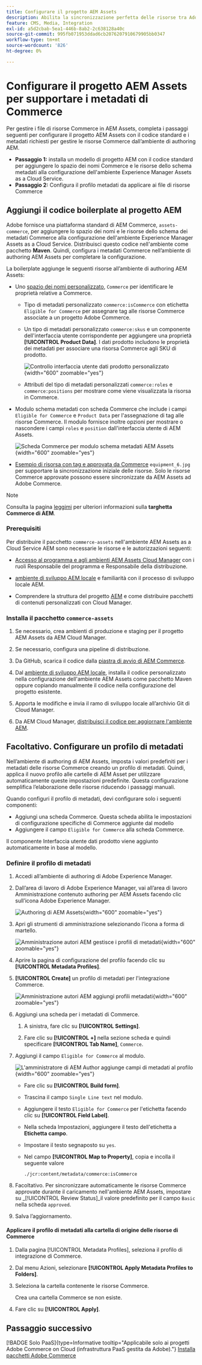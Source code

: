 ```yaml
---
title: Configurare il progetto AEM Assets
description: Abilita la sincronizzazione perfetta delle risorse tra Adobe Commerce e AEM Assets aggiungendo i metadati richiesti per l’integrazione.
feature: CMS, Media, Integration
exl-id: a5d2cbab-5ea1-446b-8ab2-2c638128a40c
source-git-commit: 995fb071953ddad6cb2076207910679905bb0347
workflow-type: tm+mt
source-wordcount: '826'
ht-degree: 0%

---
```


# Configurare il progetto AEM Assets per supportare i metadati di Commerce

Per gestire i file di risorse Commerce in AEM Assets, completa i passaggi seguenti per configurare il progetto AEM Assets con il codice standard e i metadati richiesti per gestire le risorse Commerce dall’ambiente di authoring AEM.

* **Passaggio 1:** installa un modello di progetto AEM con il codice standard per aggiungere lo spazio dei nomi Commerce e le risorse dello schema metadati alla configurazione dell&#39;ambiente Experience Manager Assets as a Cloud Service.
* **Passaggio 2:** Configura il profilo metadati da applicare ai file di risorse Commerce

## Aggiungi il codice boilerplate al progetto AEM

Adobe fornisce una piattaforma standard di AEM Commerce, `assets-commerce`, per aggiungere lo spazio dei nomi e le risorse dello schema dei metadati Commerce alla configurazione dell&#39;ambiente Experience Manager Assets as a Cloud Service. Distribuisci questo codice nell&#39;ambiente come pacchetto **Maven**. Quindi, configura i metadati Commerce nell’ambiente di authoring AEM Assets per completare la configurazione.

La boilerplate aggiunge le seguenti risorse all’ambiente di authoring AEM Assets:

* Uno [spazio dei nomi personalizzato](https://github.com/ankumalh/assets-commerce/blob/main/ui.config/jcr_root/apps/commerce/config/org.apache.sling.jcr.repoinit.RepositoryInitializer~commerce-namespaces.cfg.json), `Commerce` per identificare le proprietà relative a Commerce.

   * Tipo di metadati personalizzato `commerce:isCommerce` con etichetta `Eligible for Commerce` per assegnare tag alle risorse Commerce associate a un progetto Adobe Commerce.

   * Un tipo di metadati personalizzato `commerce:skus` e un componente dell&#39;interfaccia utente corrispondente per aggiungere una proprietà **[!UICONTROL Product Data]**. I dati prodotto includono le proprietà dei metadati per associare una risorsa Commerce agli SKU di prodotto.

     ![Controllo interfaccia utente dati prodotto personalizzato](../assets/aem-commerce-sku-metadata-fields-from-template.png){width="600" zoomable="yes"}

   * Attributi del tipo di metadati personalizzati `commerce:roles` e `commerce:positions` per mostrare come viene visualizzata la risorsa in Commerce.

* Modulo schema metadati con scheda Commerce che include i campi `Eligible for Commerce` e `Product Data` per l&#39;assegnazione di tag alle risorse Commerce. Il modulo fornisce inoltre opzioni per mostrare o nascondere i campi `roles` e `position` dall&#39;interfaccia utente di AEM Assets.

  ![Scheda Commerce per modulo schema metadati AEM Assets](../assets/assets-configure-metadata-schema-form-editor.png){width="600" zoomable="yes"}

* [Esempio di risorsa con tag e approvata da Commerce](https://github.com/ankumalh/assets-commerce/blob/main/ui.content/src/main/content/jcr_root/content/dam/wknd/en/activities/hiking/equipment_6.jpg/.content.xml) `equipment_6.jpg` per supportare la sincronizzazione iniziale delle risorse. Solo le risorse Commerce approvate possono essere sincronizzate da AEM Assets ad Adobe Commerce.

>[!NOTE]
>
> Consulta la pagina [leggimi](https://github.com/ankumalh/assets-commerce) per ulteriori informazioni sulla **targhetta Commerce di AEM**.

### Prerequisiti

Per distribuire il pacchetto `commerce-assets` nell&#39;ambiente AEM Assets as a Cloud Service AEM sono necessarie le risorse e le autorizzazioni seguenti:

* [Accesso al programma e agli ambienti AEM Assets Cloud Manager](https://experienceleague.adobe.com/en/docs/experience-manager-cloud-service/content/onboarding/journey/cloud-manager#access-sysadmin-bo) con i ruoli Responsabile del programma e Responsabile della distribuzione.

* [ambiente di sviluppo AEM locale](https://experienceleague.adobe.com/en/docs/experience-manager-learn/cloud-service/local-development-environment-set-up/overview) e familiarità con il processo di sviluppo locale AEM.

* Comprendere la struttura del progetto [AEM](https://experienceleague.adobe.com/it/docs/experience-manager-cloud-service/content/implementing/developing/aem-project-content-package-structure) e come distribuire pacchetti di contenuti personalizzati con Cloud Manager.

### Installa il pacchetto `commerce-assets`

1. Se necessario, crea ambienti di produzione e staging per il progetto AEM Assets da AEM Cloud Manager.

1. Se necessario, configura una pipeline di distribuzione.

1. Da GitHub, scarica il codice dalla [piastra di avvio di AEM Commerce](https://github.com/ankumalh/assets-commerce).

1. Dal [ambiente di sviluppo AEM locale](https://experienceleague.adobe.com/en/docs/experience-manager-learn/cloud-service/local-development-environment-set-up/overview), installa il codice personalizzato nella configurazione dell&#39;ambiente AEM Assets come pacchetto Maven oppure copiando manualmente il codice nella configurazione del progetto esistente.

1. Apporta le modifiche e invia il ramo di sviluppo locale all’archivio Git di Cloud Manager.

1. Da AEM Cloud Manager, [distribuisci il codice per aggiornare l&#39;ambiente AEM](https://experienceleague.adobe.com/en/docs/experience-manager-cloud-service/content/implementing/using-cloud-manager/deploy-code#deploying-code-with-cloud-manager).

## Facoltativo. Configurare un profilo di metadati

Nell’ambiente di authoring di AEM Assets, imposta i valori predefiniti per i metadati delle risorse Commerce creando un profilo di metadati. Quindi, applica il nuovo profilo alle cartelle di AEM Asset per utilizzare automaticamente queste impostazioni predefinite. Questa configurazione semplifica l’elaborazione delle risorse riducendo i passaggi manuali.

Quando configuri il profilo di metadati, devi configurare solo i seguenti componenti:

* Aggiungi una scheda Commerce. Questa scheda abilita le impostazioni di configurazione specifiche di Commerce aggiunte dal modello
* Aggiungere il campo `Eligible for Commerce` alla scheda Commerce.

Il componente Interfaccia utente dati prodotto viene aggiunto automaticamente in base al modello.

### Definire il profilo di metadati

1. Accedi all’ambiente di authoring di Adobe Experience Manager.

1. Dall’area di lavoro di Adobe Experience Manager, vai all’area di lavoro Amministrazione contenuto authoring per AEM Assets facendo clic sull’icona Adobe Experience Manager.

   ![Authoring di AEM Assets](../assets/aem-assets-authoring.png){width="600" zoomable="yes"}

1. Apri gli strumenti di amministrazione selezionando l’icona a forma di martello.

   ![Amministrazione autori AEM gestisce i profili di metadati](../assets/aem-manage-metadata-profiles.png){width="600" zoomable="yes"}

1. Aprire la pagina di configurazione del profilo facendo clic su **[!UICONTROL Metadata Profiles]**.

1. **[!UICONTROL Create]** un profilo di metadati per l&#39;integrazione Commerce.

   ![Amministrazione autori AEM aggiungi profili metadati](../assets/aem-create-metadata-profile.png){width="600" zoomable="yes"}

1. Aggiungi una scheda per i metadati di Commerce.

   1. A sinistra, fare clic su **[!UICONTROL Settings]**.

   1. Fare clic su **[!UICONTROL +]** nella sezione scheda e quindi specificare **[!UICONTROL Tab Name]**, `Commerce`.

1. Aggiungi il campo `Eligible for Commerce` al modulo.

   ![L&#39;amministratore di AEM Author aggiunge campi di metadati al profilo](../assets/aem-edit-metadata-profile-fields.png){width="600" zoomable="yes"}

   * Fare clic su **[!UICONTROL Build form]**.

   * Trascina il campo `Single Line text` nel modulo.

   * Aggiungere il testo `Eligible for Commerce` per l&#39;etichetta facendo clic su **[!UICONTROL Field Label]**.

   * Nella scheda Impostazioni, aggiungere il testo dell&#39;etichetta a **Etichetta campo**.

   * Impostare il testo segnaposto su `yes`.

   * Nel campo **[!UICONTROL Map to Property]**, copia e incolla il seguente valore

     ```terminal
     ./jcr:content/metadata/commerce:isCommerce
     ```

1. Facoltativo. Per sincronizzare automaticamente le risorse Commerce approvate durante il caricamento nell&#39;ambiente AEM Assets, impostare su _[!UICONTROL Review Status]_il valore predefinito per il campo `Basic` nella scheda `approved`.

1. Salva l’aggiornamento.

#### Applicare il profilo di metadati alla cartella di origine delle risorse di Commerce

1. Dalla pagina [!UICONTROL  Metadata Profiles], seleziona il profilo di integrazione di Commerce.

1. Dal menu Azioni, selezionare **[!UICONTROL Apply Metadata Profiles to Folders]**.

1. Seleziona la cartella contenente le risorse Commerce.

   Crea una cartella Commerce se non esiste.

1. Fare clic su **[!UICONTROL Apply]**.

## Passaggio successivo

[!BADGE Solo PaaS]{type=Informative tooltip="Applicabile solo ai progetti Adobe Commerce on Cloud (infrastruttura PaaS gestita da Adobe)."} [Installa pacchetti Adobe Commerce](configure-commerce.md)
